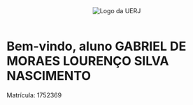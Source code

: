 <!DOCTYPE html>
<html lang="pt-BR">
<head>
    <meta charset="UTF-8">
    <meta name="viewport" content="width=device-width, initial-scale=1.0">
    <title>UERJ - Universidade do Estado do Rio de Janeiro</title>
    <style>
    </style>
</head>
<body>
    <header>
        <a title="Visite o site da UERJ"></a>
        <img src="https://www.uerj.br/wp-content/uploads/2018/02/logomarca-uerj.png" class="logo" alt="Logo da UERJ">
    </header>
    <div class="container">
        <h1>Bem-vindo, aluno GABRIEL DE MORAES LOURENÇO SILVA NASCIMENTO</h1>
        <p>Matrícula: 1752369</p>
    </div>
</body>
</html>
